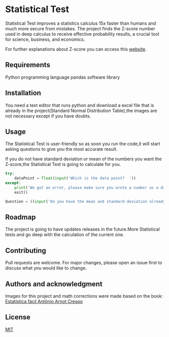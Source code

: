 # Statistical Test

Statistical Test improves a statistics calculus 15x faster than humans and much more secure from mistakes. The project finds the Z-score number used in deep calculus to receive effective probability results, a crucial tool for science, business, and economics.


For further explanations about Z-score you can access this [website](https://www.khanacademy.org/math/statistics-probability/modeling-distributions-of-data/z-scores/a/z-scores-review).

## Requirements
Python programming language
pandas software library

## Installation
You need a text editor that  runs python and download a excel file that is already in the project(Standard Normal Distribution Table),the images are not necessary except if you have doubts.

## Usage

The Statistical Test is user-friendly so as soon you run the code,it will start asking questions to give you the most accurate result.

If you do not have standard deviation or mean of the numbers you want the Z-score,the Statistical Test is going to calculate for you.

```python
try:
    dataPoint = float(input('Which is the data point?  '))
except:
    print('We got an error, please make sure you wrote a number as a data point, ex: 2.0,3 or 0')
    exit()

Question = ((input('Do you have the mean and standard deviation already? Answer Yes or No only! ')).upper())
```

## Roadmap
The project is going to have updates releases in the future.More Statistical tests and go deep with the calculation of the current one.

## Contributing
Pull requests are welcome. For major changes, please open an issue first to discuss what you would like to change.

## Authors and acknowledgment
Images for this project and math corrections were made based on the book: [Estatística fácil,Antônio Arnot Crespo](https://www.amazon.com/Estatistica-Facil-Ant%C3%B4nio-Arnot-Crespo/dp/8502081063)

## License
[MIT](https://choosealicense.com/licenses/mit/)
